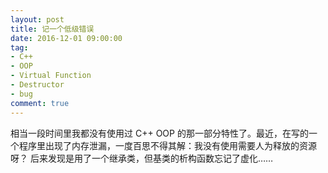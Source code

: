 ```yaml
---
layout: post
title: 记一个低级错误
date: 2016-12-01 09:00:00
tag:
- C++
- OOP
- Virtual Function
- Destructor
- bug
comment: true
---
```


相当一段时间里我都没有使用过 C++ OOP 的那一部分特性了。最近，在写的一个程序里出现了内存泄漏，一度百思不得其解：我没有使用需要人为释放的资源呀？ 后来发现是用了一个继承类，但基类的析构函数忘记了虚化……
